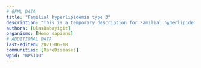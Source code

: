 ```yaml
---
# GPML DATA
title: "Familial hyperlipidemia type 3"
description: "This is a temporary description for Familial hyperlipidemia type 3"
authors: [UlasBabayigit]
organisms: [Homo sapiens]
# ADDITIONAL DATA
last-edited: 2021-06-18
communities: [RareDiseases]
wpid: "WP5110"
---
```

